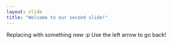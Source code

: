 ```yaml
---
layout: slide
title: "Welcome to our second slide!"
---
```

Replacing with something new :p
Use the left arrow to go back!
